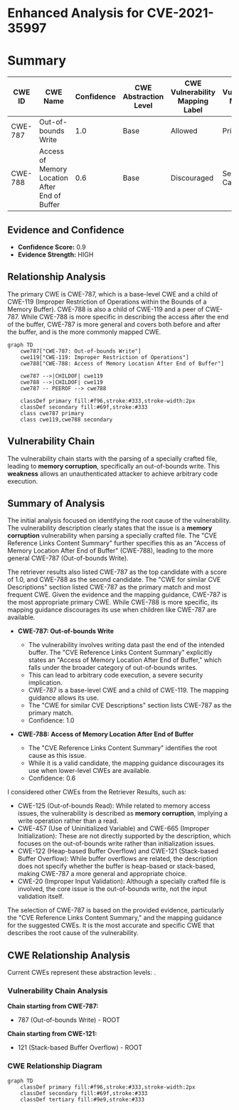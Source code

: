 # Enhanced Analysis for CVE-2021-35997

# Summary
| CWE ID | CWE Name | Confidence | CWE Abstraction Level | CWE Vulnerability Mapping Label | CWE-Vulnerability Mapping Notes |
|---|---|---|---|---|---|
| CWE-787 | Out-of-bounds Write | 1.0 | Base | Allowed | Primary CWE |
| CWE-788 | Access of Memory Location After End of Buffer | 0.6 | Base | Discouraged | Secondary Candidate |

## Evidence and Confidence

*   **Confidence Score:** 0.9
*   **Evidence Strength:** HIGH

## Relationship Analysis
The primary CWE is CWE-787, which is a base-level CWE and a child of CWE-119 (Improper Restriction of Operations within the Bounds of a Memory Buffer). CWE-788 is also a child of CWE-119 and a peer of CWE-787. While CWE-788 is more specific in describing the access after the end of the buffer, CWE-787 is more general and covers both before and after the buffer, and is the more commonly mapped CWE.

```mermaid
graph TD
    cwe787["CWE-787: Out-of-bounds Write"]
    cwe119["CWE-119: Improper Restriction of Operations"]
    cwe788["CWE-788: Access of Memory Location After End of Buffer"]
    
    cwe787 -->|CHILDOF| cwe119
    cwe788 -->|CHILDOF| cwe119
    cwe787 -- PEEROF --> cwe788
    
    classDef primary fill:#f96,stroke:#333,stroke-width:2px
    classDef secondary fill:#69f,stroke:#333
    class cwe787 primary
    class cwe119,cwe788 secondary
```

## Vulnerability Chain
The vulnerability chain starts with the parsing of a specially crafted file, leading to **memory corruption**, specifically an out-of-bounds write. This **weakness** allows an unauthenticated attacker to achieve arbitrary code execution.

## Summary of Analysis
The initial analysis focused on identifying the root cause of the vulnerability. The vulnerability description clearly states that the issue is a **memory corruption** vulnerability when parsing a specially crafted file. The "CVE Reference Links Content Summary" further specifies this as an "Access of Memory Location After End of Buffer" (CWE-788), leading to the more general CWE-787 (Out-of-bounds Write).

The retriever results also listed CWE-787 as the top candidate with a score of 1.0, and CWE-788 as the second candidate. The "CWE for similar CVE Descriptions" section listed CWE-787 as the primary match and most frequent CWE. Given the evidence and the mapping guidance, CWE-787 is the most appropriate primary CWE. While CWE-788 is more specific, its mapping guidance discourages its use when children like CWE-787 are available.

*   **CWE-787: Out-of-bounds Write**
    *   The vulnerability involves writing data past the end of the intended buffer. The "CVE Reference Links Content Summary" explicitly states an "Access of Memory Location After End of Buffer," which falls under the broader category of out-of-bounds writes.
    *   This can lead to arbitrary code execution, a severe security implication.
    *   CWE-787 is a base-level CWE and a child of CWE-119. The mapping guidance allows its use.
    *   The "CWE for similar CVE Descriptions" section lists CWE-787 as the primary match.
    *   Confidence: 1.0

*   **CWE-788: Access of Memory Location After End of Buffer**
    *   The "CVE Reference Links Content Summary" identifies the root cause as this issue.
    *   While it is a valid candidate, the mapping guidance discourages its use when lower-level CWEs are available.
    *   Confidence: 0.6

I considered other CWEs from the Retriever Results, such as:
*   CWE-125 (Out-of-bounds Read): While related to memory access issues, the vulnerability is described as **memory corruption**, implying a write operation rather than a read.
*   CWE-457 (Use of Uninitialized Variable) and CWE-665 (Improper Initialization): These are not directly supported by the description, which focuses on the out-of-bounds write rather than initialization issues.
*   CWE-122 (Heap-based Buffer Overflow) and CWE-121 (Stack-based Buffer Overflow): While buffer overflows are related, the description does not specify whether the buffer is heap-based or stack-based, making CWE-787 a more general and appropriate choice.
*   CWE-20 (Improper Input Validation): Although a specially crafted file is involved, the core issue is the out-of-bounds write, not the input validation itself.

The selection of CWE-787 is based on the provided evidence, particularly the "CVE Reference Links Content Summary," and the mapping guidance for the suggested CWEs. It is the most accurate and specific CWE that describes the root cause of the vulnerability.


## CWE Relationship Analysis

Current CWEs represent these abstraction levels: .


### Vulnerability Chain Analysis

**Chain starting from CWE-787:**
- 787 (Out-of-bounds Write) - ROOT


**Chain starting from CWE-121:**
- 121 (Stack-based Buffer Overflow) - ROOT



### CWE Relationship Diagram

```mermaid
graph TD
    classDef primary fill:#f96,stroke:#333,stroke-width:2px
    classDef secondary fill:#69f,stroke:#333
    classDef tertiary fill:#9e9,stroke:#333
```